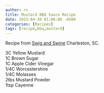 ```yaml
---
author: rs
title: Mustard BBQ Sauce Recipe 
date: 2023-04-30 01:00:00 -0500 
categories: [Recipes]
tags: [recipe,bbq,mustard] 
---
```


Recipe from [Swig and Swine](https://swigandswinebbq.com/) Charleston, SC.   

3C Yellow Mustard  
1C Brown Sugar  
1C Apple Cider Vinegar  
1/4C Worcestershire  
1/4C Molasses  
2tbs Mustard Powder  
1tsp Cayenne   